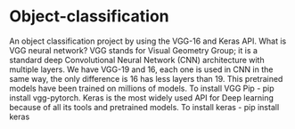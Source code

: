 # Object-classification
An object classification project by using the VGG-16 and Keras API.
What is VGG neural network?
VGG stands for Visual Geometry Group; it is a standard deep Convolutional Neural Network (CNN) architecture with multiple layers. We have VGG-19 and 16, each one is used in CNN in the same way, the only difference is 16 has less layers than 19. This pretrained models have been trained on millions of models.
To install VGG Pip - pip install vgg-pytorch.
Keras is the most widely used API for Deep learning because of all its tools and pretrained models.
To install keras - pip install keras
